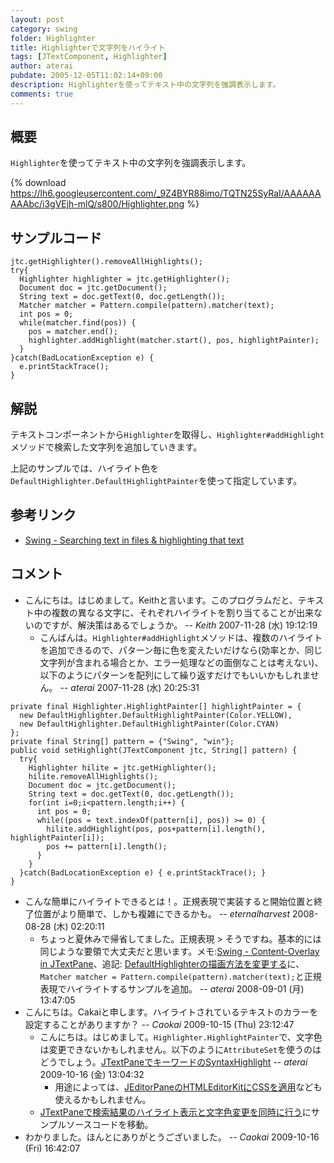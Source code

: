```yaml
---
layout: post
category: swing
folder: Highlighter
title: Highlighterで文字列をハイライト
tags: [JTextComponent, Highlighter]
author: aterai
pubdate: 2005-12-05T11:02:14+09:00
description: Highlighterを使ってテキスト中の文字列を強調表示します。
comments: true
---
```

## 概要
`Highlighter`を使ってテキスト中の文字列を強調表示します。

{% download https://lh6.googleusercontent.com/_9Z4BYR88imo/TQTN25SyRaI/AAAAAAAAAbc/i3gVEjh-mlQ/s800/Highlighter.png %}

## サンプルコード
<pre class="prettyprint"><code>jtc.getHighlighter().removeAllHighlights();
try{
  Highlighter highlighter = jtc.getHighlighter();
  Document doc = jtc.getDocument();
  String text = doc.getText(0, doc.getLength());
  Matcher matcher = Pattern.compile(pattern).matcher(text);
  int pos = 0;
  while(matcher.find(pos)) {
    pos = matcher.end();
    highlighter.addHighlight(matcher.start(), pos, highlightPainter);
  }
}catch(BadLocationException e) {
  e.printStackTrace();
}
</code></pre>

## 解説
テキストコンポーネントから`Highlighter`を取得し、`Highlighter#addHighlight`メソッドで検索した文字列を追加していきます。

上記のサンプルでは、ハイライト色を`DefaultHighlighter.DefaultHighlightPainter`を使って指定しています。

## 参考リンク
- [Swing - Searching text in files & highlighting that text](https://community.oracle.com/thread/1387954)

<!-- dummy comment line for breaking list -->

## コメント
- こんにちは。はじめまして。Keithと言います。このプログラムだと、テキスト中の複数の異なる文字に、それぞれハイライトを割り当てることが出来ないのですが、解決策はあるでしょうか。 -- *Keith* 2007-11-28 (水) 19:12:19
    - こんばんは。`Highlighter#addHighlight`メソッドは、複数のハイライトを追加できるので、パターン毎に色を変えたいだけなら(効率とか、同じ文字列が含まれる場合とか、エラー処理などの面倒なことは考えない)、以下のようにパターンを配列にして繰り返すだけでもいいかもしれません。 -- *aterai* 2007-11-28 (水) 20:25:31

<!-- dummy comment line for breaking list -->

<pre class="prettyprint"><code>private final Highlighter.HighlightPainter[] highlightPainter = {
  new DefaultHighlighter.DefaultHighlightPainter(Color.YELLOW),
  new DefaultHighlighter.DefaultHighlightPainter(Color.CYAN)
};
private final String[] pattern = {"Swing", "win"};
public void setHighlight(JTextComponent jtc, String[] pattern) {
  try{
    Highlighter hilite = jtc.getHighlighter();
    hilite.removeAllHighlights();
    Document doc = jtc.getDocument();
    String text = doc.getText(0, doc.getLength());
    for(int i=0;i&lt;pattern.length;i++) {
      int pos = 0;
      while((pos = text.indexOf(pattern[i], pos)) &gt;= 0) {
        hilite.addHighlight(pos, pos+pattern[i].length(), highlightPainter[i]);
        pos += pattern[i].length();
      }
    }
  }catch(BadLocationException e) { e.printStackTrace(); }
}
</code></pre>

- こんな簡単にハイライトできるとは！。正規表現で実装すると開始位置と終了位置がより簡単で、しかも複雑にできるかも。 -- *eternalharvest* 2008-08-28 (木) 02:20:11
    - ちょっと夏休みで帰省してました。正規表現 > そうですね。基本的には同じような要領で大丈夫だと思います。メモ:[Swing - Content-Overlay in JTextPane](https://community.oracle.com/thread/1382907)、追記: [DefaultHighlighterの描画方法を変更する](http://ateraimemo.com/Swing/DrawsLayeredHighlights.html)に、`Matcher matcher = Pattern.compile(pattern).matcher(text);`と正規表現でハイライトするサンプルを追加。 -- *aterai* 2008-09-01 (月) 13:47:05
- こんにちは。Cakaiと申します。ハイライトされているテキストのカラーを設定することがありますか？ -- *Caokai* 2009-10-15 (Thu) 23:12:47
    - こんにちは。はじめまして。`Highlighter.HighlightPainter`で、文字色は変更できないかもしれません。以下のように`AttributeSet`を使うのはどうでしょう。[JTextPaneでキーワードのSyntaxHighlight](http://ateraimemo.com/Swing/SimpleSyntaxHighlight.html) -- *aterai* 2009-10-16 (金) 13:04:32
        - 用途によっては、[JEditorPaneのHTMLEditorKitにCSSを適用](http://ateraimemo.com/Swing/StyleSheet.html)なども使えるかもしれません。
    - [JTextPaneで検索結果のハイライト表示と文字色変更を同時に行う](http://ateraimemo.com/HighlightTextForeground.html)にサンプルソースコードを移動。
- わかりました。ほんとにありがとうございました。 -- *Caokai* 2009-10-16 (Fri) 16:42:07

<!-- dummy comment line for breaking list -->
